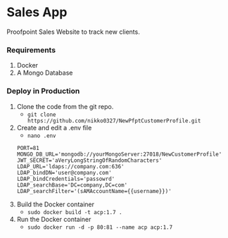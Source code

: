 # Sales App
Proofpoint Sales Website to track new clients.

### Requirements
1. Docker
2. A Mongo Database

### Deploy in Production
1. Clone the code from the git repo.
   * `git clone https://github.com/nikko0327/NewPfptCustomerProfile.git`
2. Create and edit a .env file
   * `nano .env`
   ```
   PORT=81
   MONGO_DB_URL='mongodb://yourMongoServer:27018/NewCustomerProfile'
   JWT_SECRET='aVeryLongStringOfRandomCharacters'
   LDAP_URL='ldaps://company.com:636'
   LDAP_bindDN='user@company.com'
   LDAP_bindCredentials='passowrd'
   LDAP_searchBase='DC=company,DC=com'
   LDAP_searchFilter='(sAMAccountName={{username}})'
   ```
3. Build the Docker container
   * `sudo docker build -t acp:1.7 .`
4. Run the Docker container
   * `sudo docker run -d -p 80:81 --name acp acp:1.7`

